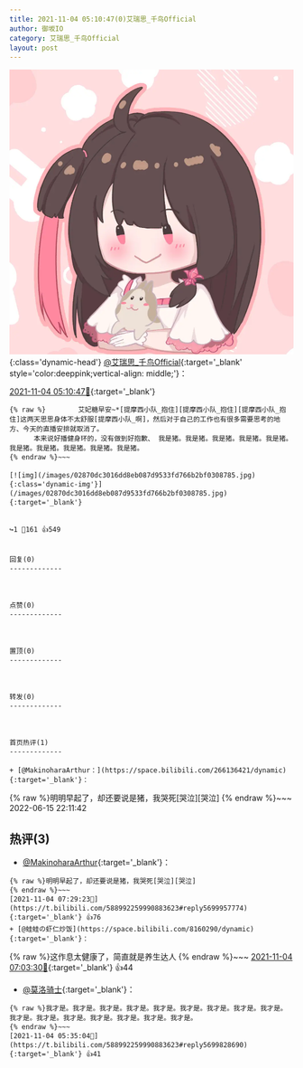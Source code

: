 ```yaml
---
title: 2021-11-04 05:10:47(0)艾瑞思_千鸟Official
author: 御坂IO
category: 艾瑞思_千鸟Official
layout: post
---
```


![img](/images/7e08840c56f251de28bdf766b647bd5fe9a5d50a.jpg){:class='dynamic-head'}
[@艾瑞思_千鸟Official](https://space.bilibili.com/1090010845/dynamic){:target='_blank' style='color:deeppink;vertical-align: middle;'}：

[2021-11-04 05:10:47🔗](https://t.bilibili.com/588992259990883623){:target='_blank'}

~~~
{% raw %}        艾妃糖早安~*[提摩西小队_抱住][提摩西小队_抱住][提摩西小队_抱住]这两天思思身体不太舒服[提摩西小队_啊]，然后对于自己的工作也有很多需要思考的地方、今天的直播安排就取消了。
      本来说好播健身环的，没有做到好抱歉、 我是猪。我是猪。我是猪。我是猪。我是猪。我是猪。我是猪。我是猪。我是猪。我是猪。
{% endraw %}~~~

[![img](/images/02870dc3016dd8eb087d9533fd766b2bf0308785.jpg){:class='dynamic-img'}](/images/02870dc3016dd8eb087d9533fd766b2bf0308785.jpg){:target='_blank'}


↪️1 💬161 👍549


回复(0)
-------------



点赞(0)
-------------



置顶(0)
-------------



转发(0)
-------------



首页热评(1)
-------------

+ [@MakinoharaArthur：](https://space.bilibili.com/266136421/dynamic){:target='_blank'}：
~~~
{% raw %}明明早起了，却还要说是猪，我哭死[哭泣][哭泣]
{% endraw %}~~~
2022-06-15 22:11:42


热评(3)
-------------

+ [@MakinoharaArthur](https://space.bilibili.com/266136421/dynamic){:target='_blank'}：
~~~
{% raw %}明明早起了，却还要说是猪，我哭死[哭泣][哭泣]
{% endraw %}~~~
[2021-11-04 07:29:23🔗](https://t.bilibili.com/588992259990883623#reply5699957774){:target='_blank'} 👍76
+ [@蛙蛙の虾仁炒饭](https://space.bilibili.com/8160290/dynamic){:target='_blank'}：
~~~
{% raw %}这作息太健康了，简直就是养生达人
{% endraw %}~~~
[2021-11-04 07:03:30🔗](https://t.bilibili.com/588992259990883623#reply5699913880){:target='_blank'} 👍44
+ [@莫洛骑士](https://space.bilibili.com/3008344/dynamic){:target='_blank'}：
~~~
{% raw %}我才是。我才是。我才是。我才是。我才是。我才是。我才是。我才是。我才是。我才是。我才是。我才是。我才是。我才是。我才是。我才是。
{% endraw %}~~~
[2021-11-04 05:35:04🔗](https://t.bilibili.com/588992259990883623#reply5699828690){:target='_blank'} 👍41


